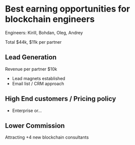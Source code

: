 # Best earning opportunities for blockchain engineers

Engineers: Kirill, Bohdan, Oleg, Andrey

Total $44k,   $11k per partner

## Lead Generation

Revenue per partner $10k

* Lead magnets established
* Email list / CRM approach

## High End customers / Pricing policy

* Enterprise or...

## Lower Commission

Attracting +4 new blockchain consultants

